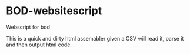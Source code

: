# BOD-websitescript
Webscript for bod

This is a quick and dirty html assemabler given a CSV will read it, parse it and then output html code.  
